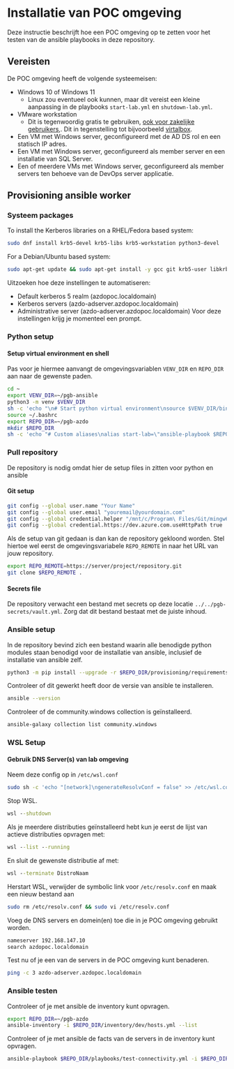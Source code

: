 # Installatie van POC omgeving

Deze instructie beschrijft hoe een POC omgeving op te zetten voor het testen van de ansible playbooks in deze repository.

## Vereisten
De POC omgeving heeft de volgende systeemeisen:
* Windows 10 of Windows 11
  * Linux zou eventueel ook kunnen, maar dit vereist een kleine aanpassing in de playbooks `start-lab.yml` en `shutdown-lab.yml`.
* VMware workstation
  * Dit is tegenwoordig gratis te gebruiken, [ook voor zakelijke gebruikers,](https://blogs.vmware.com/cloud-foundation/2024/11/11/vmware-fusion-and-workstation-are-now-free-for-all-users/). Dit in tegenstelling tot bijvoorbeeld [virtalbox](https://forum.virtualbox.org/wiki/Licensing_FAQ).
* Een VM met Windows server, geconfigureerd met de AD DS rol en een statisch IP adres.
* Een VM met Windows server, geconfigureerd als member server en een installatie van SQL Server.
* Een of meerdere VMs met Windows server, geconfigureerd als member servers ten behoeve van de DevOps server applicatie.

## Provisioning ansible worker
### Systeem packages

To install the Kerberos libraries on a RHEL/Fedora based system:
```bash
sudo dnf install krb5-devel krb5-libs krb5-workstation python3-devel
```

For a Debian/Ubuntu based system:

```bash
sudo apt-get update && sudo apt-get install -y gcc git krb5-user libkrb5-dev python3 python3-dev python3-pip python3-venv
```

Uitzoeken hoe deze instellingen te automatiseren:
* Default kerberos 5 realm (azdopoc.localdomain)
* Kerberos servers (azdo-adserver.azdopoc.localdomain)
* Administrative server (azdo-adserver.azdopoc.localdomain)
Voor deze instellingen krijg je momenteel een prompt.

### Python setup

#### Setup virtual environment en shell
Pas voor je hiermee aanvangt de omgevingsvariablen `VENV_DIR` en `REPO_DIR` aan naar de gewenste paden.

```bash
cd ~
export VENV_DIR=~/pgb-ansible
python3 -m venv $VENV_DIR
sh -c 'echo "\n# Start python virtual environment\nsource $VENV_DIR/bin/activate" >> ~/.bashrc'
source ~/.bashrc
export REPO_DIR=~/pgb-azdo
mkdir $REPO_DIR
sh -c 'echo "# Custom aliases\nalias start-lab=\"ansible-playbook $REPO_DIR/playbooks/start-lab.yml -i $REPO_DIR/inventory/dev/hosts.yml\"\nalias shutdown-lab=\"ansible-playbook $REPO_DIR/playbooks/shutdown-lab.yml -i $REPO_DIR/inventory/dev/hosts.yml\"" >> ~/.bash_aliases'
```

### Pull repository
De repository is nodig omdat hier de setup files in zitten voor python en ansible

#### Git setup
```bash
git config --global user.name "Your Name"
git config --global user.email "youremail@yourdomain.com"
git config --global credential.helper "/mnt/c/Program\ Files/Git/mingw64/bin/git-credential-manager.exe"
git config --global credential.https://dev.azure.com.useHttpPath true
```

Als de setup van git gedaan is dan kan de repository gekloond worden. Stel hiertoe wel eerst de omgevingsvariabele `REPO_REMOTE` in naar het URL van jouw repository.
```bash
export REPO_REMOTE=https://server/project/repository.git
git clone $REPO_REMOTE .
```
#### Secrets file
De repository verwacht een bestand met secrets op deze locatie `../../pgb-secrets/vault.yml`. Zorg dat dit bestand bestaat met de juiste inhoud.

### Ansible setup
In de repository bevind zich een bestand waarin alle benodigde python modules staan benodigd voor de installatie van ansible, inclusief de installatie van ansible zelf.
```bash
python3 -m pip install --upgrade -r $REPO_DIR/provisioning/requirements.txt
```

Controleer of dit gewerkt heeft door de versie van ansible te installeren.
```bash
ansible --version
```

Controleer of de community.windows collection is geïnstalleerd.
```bash
ansible-galaxy collection list community.windows
```

### WSL Setup
#### Gebruik DNS Server(s) van lab omgeving

Neem deze config op in `/etc/wsl.conf`
```bash
sudo sh -c 'echo "[network]\ngenerateResolvConf = false" >> /etc/wsl.conf'
```
Stop WSL.
```bat
wsl --shutdown
```
Als je meerdere distributies geïnstalleerd hebt kun je eerst de lijst van actieve distributies opvragen met:
```bat
wsl --list --running
```
En sluit de gewenste distributie af met:
```bat
wsl --terminate DistroNaam
```
Herstart WSL, verwijder de symbolic link voor `/etc/resolv.conf` en maak een nieuw bestand aan
```bash
sudo rm /etc/resolv.conf && sudo vi /etc/resolv.conf
```
Voeg de DNS servers en domein(en) toe die in je POC omgeving gebruikt worden.
```bash
nameserver 192.168.147.10
search azdopoc.localdomain
```
Test nu of je een van de servers in de POC omgeving kunt benaderen.
```bash
ping -c 3 azdo-adserver.azdopoc.localdomain
```
### Ansible testen
Controleer of je met ansible de inventory kunt opvragen.
```bash
export REPO_DIR=~/pgb-azdo
ansible-inventory -i $REPO_DIR/inventory/dev/hosts.yml --list
```
Controleer of je met ansible de facts van de servers in de inventory kunt opvragen.
```bash
ansible-playbook $REPO_DIR/playbooks/test-connectivity.yml -i $REPO_DIR/inventory/dev/hosts.yml
```